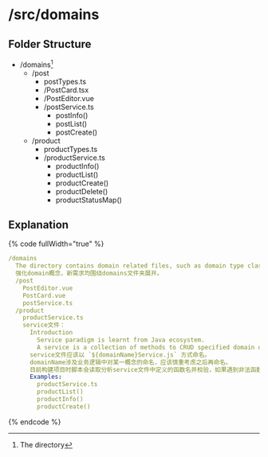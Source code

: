 # /src/domains

## Folder Structure

* /domains[^1]
  * /post
    * postTypes.ts
    * /PostCard.tsx
    * /PostEditor.vue
    * /postService.ts
      * postInfo()
      * postList()
      * postCreate()
  * /product
    * productTypes.ts
    * /productService.ts
      * productInfo()
      * productList()
      * productCreate()
      * productDelete()
      * productStatusMap()

## Explanation

{% code fullWidth="true" %}
```yaml
/domains
  The directory contains domain related files, such as domain type class files and domain related components.
  强化domain概念，新需求均围绕domains文件夹展开。
  /post
    PostEditor.vue
    PostCard.vue
    postService.ts
  /product
    productService.ts
    service文件：
      Introduction
        Service paradigm is learnt from Java ecosystem.
        A service is a collection of methods to CRUD specified domain objects.
      service文件应该以 `${domainName}Service.js` 方式命名。
      domainName涉及业务逻辑中对某一概念的命名，应该慎重考虑之后再命名。
      目前构建项目时脚本会读取分析service文件中定义的函数名并校验，如果遇到非法函数名将抛出异常。
      Examples:
        productService.ts
        productList()
        productInfo()
        productCreate()
```
{% endcode %}



[^1]: The directory
